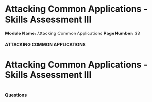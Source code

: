 <!--
 // Platform: Academy
// URL: https://academy.hackthebox.com/module/113/section/2175
// Platform Version: V1
// Module ID: 113
// Module Name: Attacking Common Applications
// Module Difficulty: Medium
// Section ID: 2175
// Section Title: Attacking Common Applications - Skills Assessment III
// Page Title: Hack The Box - Academy
// Page Number: 33
-->

# Attacking Common Applications - Skills Assessment III

**Module Name:** Attacking Common Applications **Page Number:** 33

#### 

#### ATTACKING COMMON APPLICATIONS

# Attacking Common Applications - Skills Assessment III

# 

# 

#### Questions

####